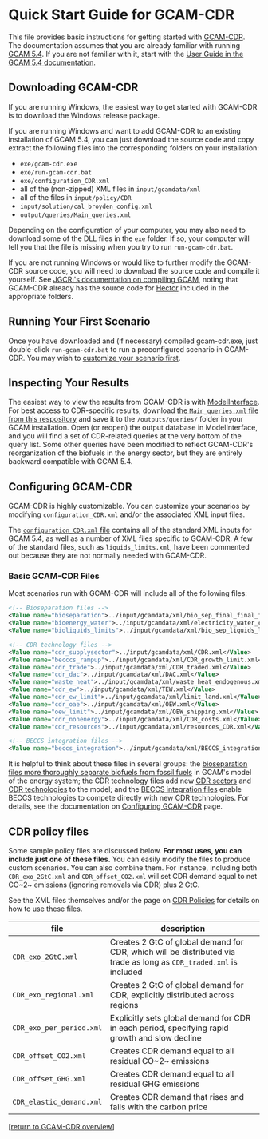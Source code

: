 ﻿# Quick Start Guide for GCAM-CDR

This file provides basic instructions for getting started with [GCAM-CDR](./README.md). The documentation assumes that you are already familiar with running [GCAM 5.4](http://jgcri.github.io/gcam-doc/index.html). If you are not familiar with it, start with the [User Guide in the GCAM 5.4 documentation](http://jgcri.github.io/gcam-doc/user-guide.html).

## Downloading GCAM-CDR

If you are running Windows, the easiest way to get started with GCAM-CDR is to download the Windows release package.

If you are running Windows and want to add GCAM-CDR to an existing installation of GCAM 5.4, you can just download the source code and copy extract the following files into the corresponding folders on your installation:

 - `exe/gcam-cdr.exe`
 - `exe/run-gcam-cdr.bat`
 - `exe/configuration_CDR.xml`
 - all of the (non-zipped) XML files in `input/gcamdata/xml`
 - all of the files in `input/policy/CDR`
 - `input/solution/cal_broyden_config.xml`
 - `output/queries/Main_queries.xml`

Depending on the configuration of your computer, you may also need to download some of the DLL files in the `exe` folder. If so, your computer will tell you that the file is missing when you try to run `run-gcam-cdr.bat`.

If you are not running Windows or would like to further modify the GCAM-CDR source code, you will need to download the source code and compile it yourself. See [JGCRI's documentation on compiling GCAM](http://jgcri.github.io/gcam-doc/gcam-build.html), noting that GCAM-CDR already has the source code for [Hector](http://jgcri.github.io/gcam-doc/hector.html) included in the appropriate folders. 

## Running Your First Scenario

Once you have downloaded and (if necessary) compiled gcam-cdr.exe, just double-click `run-gcam-cdr.bat` to run a preconfigured scenario in GCAM-CDR. You may wish to [customize your scenario first](#configuring-gcam-cdr).

## Inspecting Your Results

The easiest way to view the results from GCAM-CDR is with [ModelInterface](http://jgcri.github.io/gcam-doc/user-guide.html#modelinterface). For best access to CDR-specific results, download [the `Main_queries.xml` file from this respository](../misc/Main_queries.xml) and save it to the `/outputs/queries/` folder in your GCAM installation. Open (or reopen) the output database in ModelInterface, and you will find a set of CDR-related queries at the very bottom of the query list. Some other queries have been modified to reflect GCAM-CDR's reorganization of the biofuels in the energy sector, but they are entirely backward compatible with GCAM 5.4.

## Configuring GCAM-CDR

GCAM-CDR is highly customizable. You can customize your scenarios by modifying `configuration_CDR.xml` and/or the associated XML input files.
 
The [`configuration_CDR.xml` file](../exe/configuration_CDR.xml) contains all of the standard XML inputs for GCAM 5.4, as well as a number of XML files specific to GCAM-CDR. A few of the standard files, such as `liquids_limits.xml`, have been commented out because they are not normally needed with GCAM-CDR.

### Basic GCAM-CDR Files

Most scenarios run with GCAM-CDR will include all of the following files:

```xml
<!-- Bioseparation files -->
<Value name="bioseparation">../input/gcamdata/xml/bio_sep_final_final_final27.xml</Value>
<Value name="bioenergy_water">../input/gcamdata/xml/electricity_water_coefs_bio.xml</Value>
<Value name="bioliquids_limits">../input/gcamdata/xml/bio_sep_liquids_limits.xml</Value>

<!-- CDR technology files -->
<Value name="cdr_supplysector">../input/gcamdata/xml/CDR.xml</Value>
<Value name="becccs_rampup">../input/gcamdata/xml/CDR_growth_limit.xml</Value>
<Value name="cdr_trade">../input/gcamdata/xml/CDR_traded.xml</Value>
<Value name="cdr_dac">../input/gcamdata/xml/DAC.xml</Value>
<Value name="waste_heat">../input/gcamdata/xml/waste_heat_endogenous.xml</Value>
<Value name="cdr_ew">../input/gcamdata/xml/TEW.xml</Value>
<Value name="cdr_ew_limit">../input/gcamdata/xml/limit_land.xml</Value>
<Value name="cdr_oae">../input/gcamdata/xml/OEW.xml</Value>
<Value name="oew_limit">../input/gcamdata/xml/OEW_shipping.xml</Value>
<Value name="cdr_nonenergy">../input/gcamdata/xml/CDR_costs.xml</Value>
<Value name="cdr_resources">../input/gcamdata/xml/resources_CDR.xml</Value>

<!-- BECCS integration files -->
<Value name="beccs_integration">../input/gcamdata/xml/BECCS_integration.xml</Value>
``` 

It is helpful to think about these files in several groups: the [bioseparation files more thoroughly separate biofuels from fossil fuels](./bioenergy_separation.md) in GCAM's model of the energy system; the CDR technology files add new [CDR sectors](./CDR_supply_sector.md) and [CDR technologies](./CDR_technologies.md) to the model; and the [BECCS integration files](./BECCS_integration.md) enable BECCS technologies to compete directly with new CDR technologies. For details, see the documentation on [Configuring GCAM-CDR](./configuring_GCAM-CDR.md) page.


## CDR policy files

Some sample policy files are discussed below. **For most uses, you can include just one of these files.** You can easily modify the files to produce custom scenarios. You can also combine them. For instance, including both `CDR_exo_2GtC.xml` and `CDR_offset_CO2.xml` will set CDR demand equal to net CO~2~ emissions (ignoring removals via CDR) plus 2 GtC.

See the XML files themselves and/or the page on [CDR Policies](./CDR_policies.md) for details on how to use these files.

file | description
-----|------------
`CDR_exo_2GtC.xml` | Creates 2 GtC of global demand for CDR, which will be distributed via trade as long as `CDR_traded.xml` is included
`CDR_exo_regional.xml` | Creates 2 GtC of global demand for CDR, explicitly distributed across regions
`CDR_exo_per_period.xml` | Explicitly sets global demand for CDR in each period, specifying rapid growth and slow decline
`CDR_offset_CO2.xml` | Creates CDR demand equal to all residual CO~2~ emissions
`CDR_offset_GHG.xml` | Creates CDR demand equal to all residual GHG emissions
`CDR_elastic_demand.xml` | Creates CDR demand that rises and falls with the carbon price

\[[return to GCAM-CDR overview](./README.md)\]
